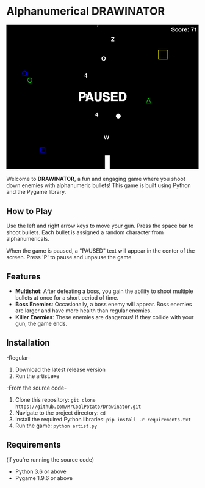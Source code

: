 # Alphanumerical DRAWINATOR

![Gameplay](gameplay.png)

Welcome to **DRAWINATOR**, a fun and engaging game where you shoot down enemies with alphanumeric bullets! This game is built using Python and the Pygame library.

## How to Play

Use the left and right arrow keys to move your gun. Press the space bar to shoot bullets. Each bullet is assigned a random character from alphanumericals.

When the game is paused, a "PAUSED" text will appear in the center of the screen. Press 'P' to pause and unpause the game.

## Features

- **Multishot**: After defeating a boss, you gain the ability to shoot multiple bullets at once for a short period of time.
- **Boss Enemies**: Occasionally, a boss enemy will appear. Boss enemies are larger and have more health than regular enemies.
- **Killer Enemies**: These enemies are dangerous! If they collide with your gun, the game ends.

## Installation

-Regular-

1. Download the latest release version
2. Run the artist.exe

-From the source code-

1. Clone this repository: `git clone https://github.com/MrCoolPotato/Drawinator.git`
2. Navigate to the project directory: `cd`
3. Install the required Python libraries: `pip install -r requirements.txt`
4. Run the game: `python artist.py`

## Requirements

(if you're running the source code)

- Python 3.6 or above
- Pygame 1.9.6 or above

